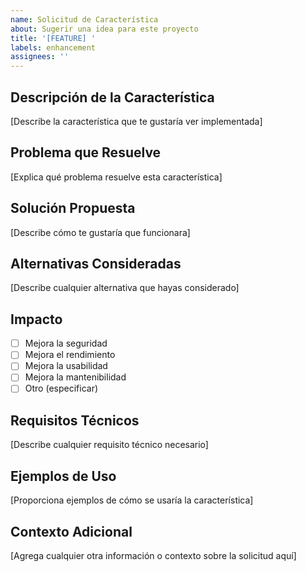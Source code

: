 ```yaml
---
name: Solicitud de Característica
about: Sugerir una idea para este proyecto
title: '[FEATURE] '
labels: enhancement
assignees: ''
---
```


## Descripción de la Característica
[Describe la característica que te gustaría ver implementada]

## Problema que Resuelve
[Explica qué problema resuelve esta característica]

## Solución Propuesta
[Describe cómo te gustaría que funcionara]

## Alternativas Consideradas
[Describe cualquier alternativa que hayas considerado]

## Impacto
- [ ] Mejora la seguridad
- [ ] Mejora el rendimiento
- [ ] Mejora la usabilidad
- [ ] Mejora la mantenibilidad
- [ ] Otro (especificar)

## Requisitos Técnicos
[Describe cualquier requisito técnico necesario]

## Ejemplos de Uso
[Proporciona ejemplos de cómo se usaría la característica]

## Contexto Adicional
[Agrega cualquier otra información o contexto sobre la solicitud aquí] 